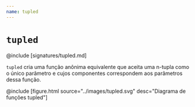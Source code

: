 ```yaml
---
name: tupled
---
```


# `tupled`

@include [signatures/tupled.md]

`tupled` cria uma função anônima equivalente que aceita uma n-tupla como o único parâmetro e cujos componentes correspondem aos parâmetros dessa função.

@include [figure.html source="../images/tupled.svg" desc="Diagrama de funções tupled"]
